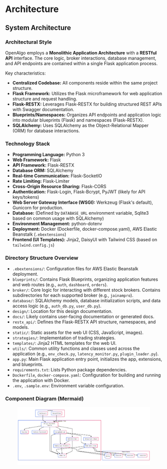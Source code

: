 # Architecture

## System Architecture

### Architectural Style

OpenAlgo employs a **Monolithic Application Architecture** with a **RESTful API** interface. The core logic, broker interactions, database management, and API endpoints are contained within a single Flask application process.

Key characteristics:

* **Centralized Codebase:** All components reside within the same project structure.
* **Flask Framework:** Utilizes the Flask microframework for web application structure and request handling.
* **Flask-RESTX:** Leverages Flask-RESTX for building structured REST APIs with Swagger documentation.
* **Blueprints/Namespaces:** Organizes API endpoints and application logic into modular blueprints (Flask) and namespaces (Flask-RESTX).
* **SQLAlchemy:** Uses SQLAlchemy as the Object-Relational Mapper (ORM) for database interactions.

### Technology Stack

* **Programming Language:** Python 3
* **Web Framework:** Flask
* **API Framework:** Flask-RESTX
* **Database ORM:** SQLAlchemy
* **Real-time Communication:** Flask-SocketIO
* **Rate Limiting:** Flask-Limiter
* **Cross-Origin Resource Sharing:** Flask-CORS
* **Authentication:** Flask-Login, Flask-Bcrypt, PyJWT (likely for API keys/tokens)
* **Web Server Gateway Interface (WSGI):** Werkzeug (Flask's default), Gunicorn for production.
* **Database:** (Defined by `DATABASE_URL` environment variable, Sqlite3 based on common usage with SQLAlchemy)
* **Environment Management:** python-dotenv
* **Deployment:** Docker (Dockerfile, docker-compose.yaml), AWS Elastic Beanstalk (`.ebextensions`)
* **Frontend (UI Templates):** Jinja2, DaisyUI  with Tailwind CSS (based on `tailwind.config.js`)

### Directory Structure Overview

* `.ebextensions/`: Configuration files for AWS Elastic Beanstalk deployment.
* `blueprints/`: Contains Flask Blueprints, organizing application features and web routes (e.g., `auth`, `dashboard`, `orders`).
* `broker/`: Core logic for interacting with different stock brokers. Contains subdirectories for each supported broker (e.g., `jainampro`).
* `database/`: SQLAlchemy models, database initialization scripts, and data access logic (e.g., `auth_db.py`, `user_db.py`).
* `design/`: Location for this design documentation.
* `docs/`: Likely contains user-facing documentation or generated docs.
* `restx_api/`: Defines the Flask-RESTX API structure, namespaces, and models.
* `static/`: Static assets for the web UI (CSS, JavaScript, images).
* `strategies/`: Implementation of trading strategies.
* `templates/`: Jinja2 HTML templates for the web UI.
* `utils/`: Common utility functions and classes used across the application (e.g., `env_check.py`, `latency_monitor.py`, `plugin_loader.py`).
* `app.py`: Main Flask application entry point, initializes the app, extensions, and blueprints.
* `requirements.txt`: Lists Python package dependencies.
* `Dockerfile`, `docker-compose.yaml`: Configuration for building and running the application with Docker.
* `.env`, `.sample.env`: Environment variable configuration.

### Component Diagram (Mermaid)

<figure><img src="../../.gitbook/assets/image (4).png" alt=""><figcaption></figcaption></figure>

```mermaid
```
